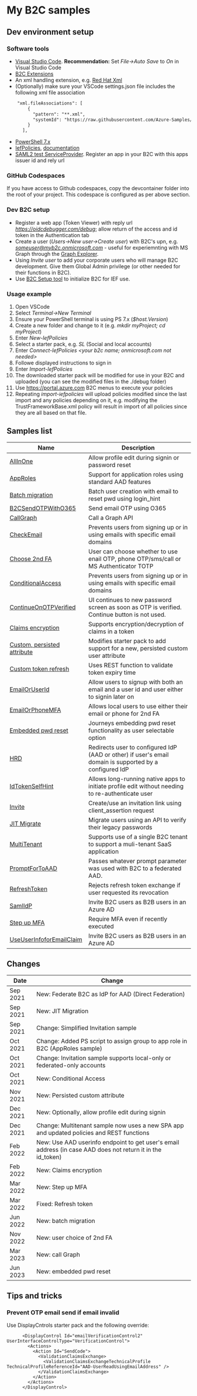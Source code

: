# My B2C samples

## Dev environment setup

### Software tools
- [Visual Studio Code](https://code.visualstudio.com/Download). **Recommendation:** Set *File->Auto Save* to *On* in Visual Studio Code
- [B2C Extensions](https://marketplace.visualstudio.com/items?itemName=AzureADB2CTools.aadb2c)
- An xml handling extension, e.g. [Red Hat Xml](https://marketplace.visualstudio.com/items?itemName=redhat.vscode-xml)
- (Optionally) make sure your VSCode settings.json file includes the following xml file association
```xml
    "xml.fileAssociations": [
        {
          "pattern": "**.xml",
          "systemId": "https://raw.githubusercontent.com/Azure-Samples/active-directory-b2c-custom-policy-starterpack/master/TrustFrameworkPolicy_0.3.0.0.xsd"
        }
      ],
```
- [PowerShell 7.x](https://learn.microsoft.com/en-us/shows/it-ops-talk/how-to-install-powershell-7)
- [IefPolicies](https://www.powershellgallery.com/packages/IefPolicies/), [documentation](https://github.com/mrochon/IEFPolicies)
- [SAML2 test ServiceProvider](https://samltestapp2.azurewebsites.net/). Register an app in your B2C with this apps issuer id and rely url


### GitHub Codespaces
If you have access to Github codespaces, copy the devcontainer folder into the root of your project. This codespace is configured as per above
section.

### Dev B2C setup
- Register a web app (Token Viewer) with reply url *https://oidcdebugger.com/debug*; allow return of the access and id token in the Authentication tab
- Create a user (*Users->New user->Create user*) with B2C's upn, e.g. *someuser@myb2c.onmicrosoft.com* - useful for experiemnting with MS Graph through the [Graph Explorer](https://aka.ms/ge).
- Using *Invite user* to add your corporate users who will manage B2C development. Give them Global Admin privilege (or other needed for their functions in B2C).
- Use [B2C Setup tool](https://aka.ms/b2csetup) to initialize B2C for IEF use.

### Usage example

1. Open VSCode
2. Select *Terminal->New Terminal*
3. Ensure your PowerShell terminal is using PS 7.x (*$host.Version*)
4. Create a new folder and change to it (e.g. *mkdir myProject; cd myProject*)
4. Enter *New-IefPolicies*
5. Select a starter pack, e.g. *SL* (Social and local accounts)
6. Enter *Connect-IefPolicies <your b2c name; onmicrosoft.com not needed>*
7. Followe displayed instructions to sign in
8. Enter *Import-IefPolicies*
9. The downloaded starter pack will be modified for use in your B2C and uploaded (you can see the modified files in the ./debug folder)
10. Use https://portal.azure.com B2C menus to execute your policies
11. Repeating *import-iefpolicies* will upload policies modified since the last import and any policies depending on it, e.g. modifying the TrustFrameworkBase.xml policy will result in import of all policies since they are all based on that file.


## Samples list

| Name  | Description  |
|---|---|
| [AllInOne](https://github.com/mrochon/b2csamples/tree/master/Policies/AllInOne)  | Allow profile edit during signin or password reset |
| [AppRoles](https://github.com/mrochon/b2csamples/tree/master/Policies/AppRoles)  | Support for application roles using standard AAD features |
| [Batch migration](https://github.com/mrochon/b2csamples/tree/master/Policies/BatchMigration)  | Batch user creation with email to reset pwd using login_hint |
| [B2CSendOTPWithO365](https://github.com/mrochon/b2csamples/tree/master/Policies/b2cSendOtpWith0365)  | Send email OTP using O365 |
  [CallGraph](https://github.com/mrochon/b2csamples/tree/master/Policies/CallGraph)  | Call a Graph API |
| [CheckEmail](https://github.com/mrochon/b2csamples/tree/master/Policies/CheckEmail)  | Prevents users from signing up or in using emails with specific email domains |
| [Choose 2nd FA](https://github.com/mrochon/b2csamples/tree/master/Policies/MFAChoice)  | User can choose whether to use enail OTP, phone OTP/sms/call or MS Authenticator TOTP |
| [ConditionalAccess](https://github.com/mrochon/b2csamples/tree/master/Policies/ConditionalAccess)  | Prevents users from signing up or in using emails with specific email domains |
| [ContinueOnOTPVerified](https://github.com/mrochon/b2csamples/tree/master/Policies/ContinueOnOTPVerified)  | UI continues to new password screen as soon as OTP is verified. Continue button is not used. |
[Claims encryption](https://github.com/mrochon/b2csamples/tree/master/Policies/ClaimsEncryption)  | Supports encryption/decryption of claims in a token |
| [Custom, persisted attribute](https://github.com/mrochon/b2csamples/tree/master/Policies/PersistCustomAttr)  | Modifies starter pack to add support for a new, persisted custom user attribute |
| [Custom token refresh](https://github.com/mrochon/b2csamples/tree/master/Policies/CustomTokenRefreshExpiryTime)  | Uses REST function to validate token expiry time |
| [EmailOrUserId](https://github.com/mrochon/b2csamples/tree/master/Policies/EmailAndUserId)  | Allow users to signup with both an email and a user id and user either to signin later on |
  [EmailOrPhoneMFA](https://github.com/mrochon/b2csamples/tree/master/Policies/EmailOrPhoneMFA)  | Allows local users to use either their email or phone for 2nd FA |
| [Embedded pwd reset](https://github.com/mrochon/b2csamples/tree/master/Policies/EmbeddedPwdReset)  | Journeys embedding pwd reset functionality as user selectable option |  
| [HRD](https://github.com/mrochon/b2csamples/tree/master/Policies/HRD)  | Redirects user to configured IdP (AAD or other) if user's email domain is supported by a configured IdP |
| [IdTokenSelfHint](https://github.com/mrochon/b2csamples/tree/master/Policies/IdTokenSelfHint)  | Allows long-running native apps to initiate profile edit without needing to re-authenticate user |
| [Invite](https://github.com/mrochon/b2csamples/tree/master/Policies/Invitation)  | Create/use an invitation link using client_assertion request |
| [JIT Migrate](https://github.com/mrochon/b2csamples/tree/master/Policies/JitMigrate)  | Migrate users using an API to verify their legacy passwords |
| [MultiTenant](https://github.com/mrochon/b2csamples/tree/master/Policies/MultiTenant)  | Supports use of a single B2C tenant to support a muli-tenant SaaS application |
| [PromptForToAAD](https://github.com/mrochon/b2csamples/tree/master/Policies/PromptForToAAD)  | Passes whatever prompt parameter was used with B2C to a federated AAD. |
| [RefreshToken](https://github.com/mrochon/b2csamples/tree/master/Policies/RefreshToken)  | Rejects refresh token exchange if user requested its revocation |
| [SamlIdP](https://github.com/mrochon/b2csamples/tree/master/Policies/SAMLIdP)  | Invite B2C users as B2B users in an Azure AD |
| [Step up MFA](https://github.com/mrochon/b2csamples/tree/master/Policies/StepUpMFA)  | Require MFA even if recently executed |
| [UseUserInfoforEmailClaim](https://github.com/mrochon/b2csamples/tree/master/Policies/UseUserInfoforEmailClaim)  | Invite B2C users as B2B users in an Azure AD |

## Changes
| Date | Change |
|---|---|
| Sep 2021 | New: Federate B2C as IdP for AAD (Direct Federation) |
| Sep 2021 | New: JIT Migration |
| Sep 2021 | Change: Simplified Invitation sample |
| Oct 2021 | Change: Added PS script to assign group to app role in B2C (AppRoles sample) |
| Oct 2021 | Change: Invitation sample supports local-only or federated-only accounts |
| Oct 2021 | New: Conditional Access |
| Nov 2021 | New: Persisted custom attribute |
| Dec 2021 | New: Optionally, allow profile edit during signin |
| Dec 2021 | Change: Multitenant sample now uses a new SPA app and updated policies and REST functions |
| Feb 2022 | New: Use AAD userinfo endpoint to get user's email address (in case AAD does not return it in the id_token) |
| Feb 2022 | New: Claims encryption |
| Mar 2022 | New: Step up MFA |
| Mar 2022 | Fixed: Refresh token |
| Jun 2022 | New: batch migration |
| Nov 2022 | New: user choice of 2nd FA |
| Mar 2023 | New: call Graph |
| Jun 2023 | New: embedded pwd reset |


## Tips and tricks

### Prevent OTP email send if email invalid

Use DisplayCntrols starter pack and the following override:

```
      <DisplayControl Id="emailVerificationControl2" UserInterfaceControlType="VerificationControl">
        <Actions>
          <Action Id="SendCode">
            <ValidationClaimsExchange>
              <ValidationClaimsExchangeTechnicalProfile TechnicalProfileReferenceId="AAD-UserReadUsingEmailAddress" />                  
            </ValidationClaimsExchange>   
          </Action>
        </Actions>
      </DisplayControl>            
```
